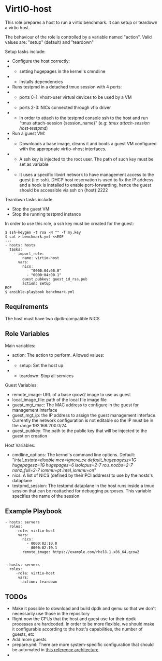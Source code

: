VirtIO-host
==========

This role prepares a host to run a virtio benchmark.
It can setup or teardown a virtio host.

The behaviour of the role is controlled by a variable named "action". Valid values are: "setup" (default) and "teardown"

Setup tasks include:

 - Configure the host correctly:
 -  - setting hugepages in the kernel's cmndline
 -  - Installs dependencies
 - Runs testpmd in a detached tmux session with 4 ports:
 - - ports 0-1: vhost-user virtual devices to be used by a VM
 - - ports 2-3: NICs connected through vfio driver
 - - In order to attach to the testpmd console ssh to the host and run "tmux attach-session {session_name}" (e.g: *tmux attach-session host-testpmd*)
 - Run a guest VM:
 - - Downloads a base image, cleans it and boots a guest VM configured with the
appropriate virtio-vhost interfaces.
 - - A ssh key is injected to the root user. The path of such key must be set as variable
 - - It uses a specific libvirt network to have management access to the guest (i.e: ssh).
DHCP host reservation is used to fix the IP address and a hook is installed to enable port-forwarding, hence the guest should be accessible via ssh on {host}:2222

Teardown tasks include:

 - Stop the guest VM
 - Stop the running testpmd instance

In order to use this role, a ssh key must be created for the guest:

    $ ssh-keygen -t rsa -N "" -f my.key
    $ cat > benchmark.yml <<EOF
    ---
    - hosts: hosts
      tasks:
        - import_role:
            name: virtio-host
          vars:
            nics:
              - "0000:04:00.0"
              - "0000:04:00.1"
            guest_pubkey: guest_id_rsa.pub
            action: setup
    EOF
    $ ansible-playbook benchmark.yml


Requirements
------------

The host must have two dpdk-compatible NICS

Role Variables
--------------

Main variables:

* action: The action to perform. Allowed values:
* * setup: Set the host up
* * teardown: Stop all services


Guest Variables:

* remote_image: URL of a base qcow2 image to use as guest
* local_image_file: path of the local file image file
* guest_mgt_mac: The MAC address to configure in the guest for management interface
* guest_mgt_ip: the IP address to assign the guest management interface.
Currently the network configuration is not editable so the IP must be in the range 192.168.200.0/24
* guest_pubkey: The path to the public key that will be injected to the guest on creation

Host Variables:

* cmdline_options: The kernel's command line options. Default:
"*intel_pstate=disable mce=ignore_ce default_hugepagesz=1G hugepagesz=1G hugepages=6 isolcpus=2-7 rcu_nocbs=2-7 nohz_full=2-7 iommu=pt intel_iommu=on*"
* nics: A list of NICS (defined by their PCI address) to use by the hosts's dataplane
* testpmd_session: The testpmd dataplane in the host runs inside a tmux session that can
be reattached for debugging purposes. This variable specifies the name of the session



Example Playbook
----------------

    - hosts: servers
      roles:
         -role: virtio-host
          vars:
            nics:
              - 0000:02:10.0
              - 0000:02:10.1
            remote_image: https://example.com/rhel8.1.x86_64.qcow2


    - hosts: servers
      roles:
         -role: virtio-host
          vars:
            action: teardown


TODOs
------------------

* Make it possible to download and build dpdk and qemu so that we don't necessarily use those in the repository
* Right now the CPUs that the host and guest use for their dpdk processes are hardcoded. In order to be more flexible, we should make it configurable according to the host's capabilities, the number of guests, etc
* Add more guests
* prepare.yml: There are more system-specific configuration that should be automated in  [this reference architecture](http://doc.dpdk.org/guides/howto/pvp_reference_benchmark.html)
* 
